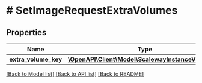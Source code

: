 # # SetImageRequestExtraVolumes

## Properties

Name | Type | Description | Notes
------------ | ------------- | ------------- | -------------
**extra_volume_key** | [**\OpenAPI\Client\Model\ScalewayInstanceV1Volume**](ScalewayInstanceV1Volume.md) |  | [optional]

[[Back to Model list]](../../README.md#models) [[Back to API list]](../../README.md#endpoints) [[Back to README]](../../README.md)
